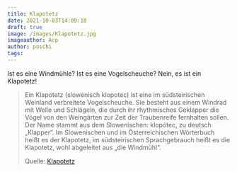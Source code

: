 ```yaml
---
title: Klapotetz
date: 2021-10-03T14:00:18
draft: true
image: /images/Klapotetz.jpg
imageauthor: Acp
author: poschi
tags: 
---
```


Ist es eine Windmühle? Ist es eine Vogelscheuche? Nein, es ist ein Klapotetz!

> Ein Klapotetz (slowenisch klopotec) ist eine im südsteirischen Weinland
> verbreitete Vogelscheuche. Sie besteht aus einem Windrad mit Welle und
> Schlägeln, die durch ihr rhythmisches Geklapper die Vögel von den Weingärten
> zur Zeit der Traubenreife fernhalten sollen. Der Name stammt aus dem
> Slowenischen: klopótec, zu deutsch „Klapper“. Im Slowenischen und im
> Österreichischen Wörterbuch heißt es der Klapotetz, im südsteirischen
> Sprachgebrauch heißt es die Klapotetz, wohl abgeleitet aus „die Windmühl“.
>
> Quelle: [Klapotetz](https://de.wikipedia.org/wiki/Klapotetz)
